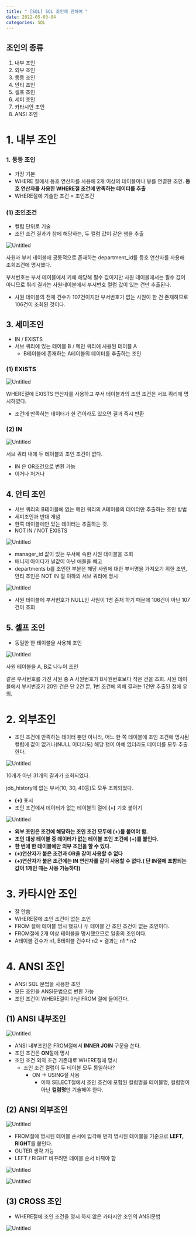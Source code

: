 ```yaml
---
title: " [SQL] SQL 조인에 관하여 "
date: 2022-05-03-04 
categories: SQL
---
```


## 조인의 종류

1. 내부 조인
2. 외부 조인
3. 동등 조인
4. 안티 조인
5. 셀프 조인
6. 세미 조인
7. 카타시안 조인
8. ANSI 조인

# 1. 내부 조인

### 1. 동등 조인

- 가장 기본
- WHERE 절에서 등호 연산자를 사용해 2개 이상의 테이블이나 뷰를 연결한 조인. **등호 연산자를 사용한 WHERE절 조건에 만족하는 데이터를 추출**
- WHERE절에 기술한 조건 = 조인조건

### (1) 조인조건

- 컬럼 단위로 기술
- 조인 조건 결과가 참에 해당하는, 두 컬럼 값이 같은 행을 추출

![Untitled](/images/2022-05-03-04_SQL_JOIN/Untitled.png)

사원과 부서 테이블에 공통적으로 존재하는 department_id를 등호 연산자를 사용해 조회조건에 명시했다.

부서번호는 부서 테이블에서 키에 해당해 필수 값이지만 사원 테이블에서는 필수 값이 아니므로 쿼리 결과는 사원테이블에서 부서번호 컬럼 값이 있는 건만 추출된다.

- 사원 테이블의 전체 건수가 107건이지만 부서번호가 없는 사원이 한 건 존재하므로 106건이 조회된 것이다.

## 3. 세미조인

- IN / EXISTS
- 서브 쿼리에 있는 테이블 B / 메인 쿼리에 사용된 테이블 A
    - B테이블에 존재하는 A테이블의 데이터를 추출하는 조인

### (1) EXISTS

![Untitled](/images/2022-05-03-04_SQL_JOIN/Untitled%201.png)

WHERE절에 EXISTS 연산자를 사용하고 부서 테이블과의 조인 조건은 서브 쿼리에 명시하였다.

- 조건에 만족하는 데이터가 한 건이라도 있으면 결과 즉시 반환

### (2) IN

![Untitled](/images/2022-05-03-04_SQL_JOIN/Untitled%202.png)

서브 쿼리 내에 두 테이블의 조인 조건이 없다.

- IN 은 OR조건으로 변환 가능
- 이거나 저거나

## 4. 안티 조인

- 서브 쿼리의 B테이블에 없는 메인 쿼리의 A테이블의 데이터만 추출하는 조인 방법
- 세미조인과 반대 개념
- 한쪽 테이블에만 있는 데이터는 추출하는 것.
- NOT IN / NOT EXISTS

![Untitled](/images/2022-05-03-04_SQL_JOIN/Untitled%203.png)

- manager_id 값이 있는 부서에 속한 사원 테이블을 조회
- 매니저 아이디가 널값이 아닌 애들을 빼고
- departments b를 조인한 부분은 해당 사원에 대한 부서명을 가져오기 위한 조인, 안티 조인은 NOT IN 절 이하의 서브 쿼리에 명시

![Untitled](/images/2022-05-03-04_SQL_JOIN/Untitled%204.png)

- 사원 테이블에 부서번호가 NULL인 사원이 1명 존재 하기 때문에 106건이 아닌 107건이 조회

## 5. 셀프 조인

- 동일한 한 테이블을 사용해 조인

![Untitled](/images/2022-05-03-04_SQL_JOIN/Untitled%205.png)

사원 테이블을 A, B로 나누어 조인

같은 부서번호를 가진 사원 중 A 사원번호가 B사원번호보다 작은 건을 조회. 사원 테이블에서 부서번호가 20인 건은 단 2건 뿐, 1번 조건에 의해 결과는 1건만 추출된 점에 유의.

# 2. 외부조인

- 조인 조건에 만족하는 데이터 뿐만 아니라, 어느 한 쪽 테이블에 조인 조건에 명시된 컬럼에 값이 없거나(NULL 이더라도) 해당 행이 아예 없더라도 데이터를 모두 추출한다.

![Untitled](/images/2022-05-03-04_SQL_JOIN/Untitled%206.png)

10개가 아닌 31개의 결과가 조회되었다.

job_history에 없는 부서(10, 30, 40등)도 모두 조회되었다.

- **(+)** 표시
- 조인 조건에서 데이터가 없는 테이블의 열에 **(+)** 기호 붙이기

![Untitled](/images/2022-05-03-04_SQL_JOIN/Untitled%207.png)

- **외부 조인은 조건에 해당하는 조인 조건 모두에 (+)를 붙여야 함.**
- **조인 대상 테이블 중 데이터가 없는 테이블 조인 조건에 (+)를 붙인다.**
- **한 번에 한 테이블에만 외부 조인을 할 수 있다.**
- **(+)연산자가 붙은 조건과 OR을 같이 사용할 수 없다**
- **(+)연산자가 붙은 조건에는 IN 연산자를 같이 사용할 수 없다.( 단 IN절에 포함되는 값이 1개인 때는 사용 가능하다)**

# 3. 카타시안 조인

- 잘 안씀
- WHERE절에 조인 조건이 없는 조인
- FROM 절에 테이블 명시 했으나 두 테이블 간 조인 조건이 없는 조인이다.
- FROM절에 2개 이상 테이블을 명시했으므로 일종의 조인이다.
- A테이블 건수가 n1, B테이블 건수다 n2 = 결과는 n1 * n2

# 4. ANSI 조인

- ANSI SQL 문법을 사용한 조인
- 모든 조인을 ANSI문법으로 변환 가능
- 조인 조건이 WHERE절이 아닌 FROM 절에 들어간다.

## (1) ANSI 내부조인

![Untitled](/images/2022-05-03-04_SQL_JOIN/Untitled%208.png)

- ANSI 내부조인은 FROM절에서 **INNER JOIN** 구문을 쓴다.
- 조인 조건은 **ON**절에 명시
- 조인 조건 외의 조건 기존대로 WHERE절에 명시
    - 조인 조건 컬럼이 두 테이블 모두 동일하다?
        - ON → USING절 사용
            - 이때 SELECT절에서 조인 조건에 포함된 컬럼명을 테이블명, 컬럼명이 아닌 **컬럼명**만 기술해야 한다.

## (2) ANSI 외부조인

![Untitled](/images/2022-05-03-04_SQL_JOIN/Untitled%209.png)

- FROM절에 명시된 테이블 순서에 입각해 먼저 명시된 테이블을 기준으로 **LEFT, RIGHT**를 붙인다.
- OUTER 생략 가능
- LEFT / RIGHT 바꾸려면 테이블 순서 바꿔야 함

![Untitled](/images/2022-05-03-04_SQL_JOIN/Untitled%2010.png)

![Untitled](/images/2022-05-03-04_SQL_JOIN/Untitled%2011.png)

## (3) CROSS 조인

- WHERE절에 조인 조건을 명시 하지 않은 카타시안 조인의 ANSI문법

![Untitled](/images/2022-05-03-04_SQL_JOIN/Untitled%2012.png)